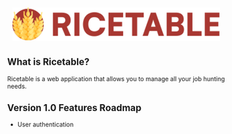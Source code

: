 <h1 align="center">
    <img src="./docs/assets/ricetable-logo.svg" width=480 />
</h1>
<h2>
    <b>What is Ricetable?</b>
</h2>
<p>Ricetable is a web application that allows you to manage all your job hunting needs.</p>
<h2>
    <b>Version 1.0 Features Roadmap</b>
</h2>
<ul>
    <li>User authentication</li>
</ul>
